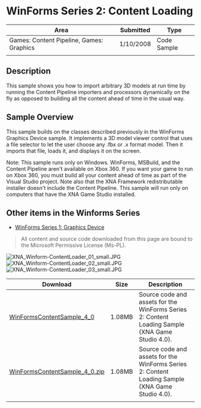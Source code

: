 # WinForms Series 2: Content Loading

|Area|Submitted|Type|
|-|-|-|
Games: Content Pipeline, Games: Graphics|1/10/2008|Code Sample
||||

## Description

This sample shows you how to import arbitrary 3D models at run time by running the Content Pipeline importers and processors dynamically on the fly as opposed to building all the content ahead of time in the usual way.

## Sample Overview

This sample builds on the classes described previously in the WinForms Graphics Device sample. It implements a 3D model viewer control that uses a file selector to let the user choose any .fbx or .x format model. Then it imports that file, loads it, and displays it on the screen.

Note: This sample runs only on Windows. WinForms, MSBuild, and the Content Pipeline aren't available on Xbox 360. If you want your game to run on Xbox 360, you must build all your content ahead of time as part of the Visual Studio project. Note also that the XNA Framework redistributable installer doesn't include the Content Pipeline. This sample will run only on computers that have the XNA Game Studio installed.

## Other items in the Winforms Series

* [WinForms Series 1: Graphics Device](https://github.com/simondarksidej/XNAGameStudio/wiki/WinForms_Series_1_Graphics_Device)

> All content and source code downloaded from this page are bound to the Microsoft Permissive License (Ms-PL).

![XNA_Winform-ContentLoader_01_small.JPG](https://github.com/SimonDarksideJ/XNAGameStudio/raw/master/Images/XNA_Winform-ContentLoader_01_small.JPG?raw=true)
![XNA_Winform-ContentLoader_02_small.JPG](https://github.com/SimonDarksideJ/XNAGameStudio/raw/master/Images/XNA_Winform-ContentLoader_02_small.JPG?raw=true)
![XNA_Winform-ContentLoader_03_small.JPG](https://github.com/SimonDarksideJ/XNAGameStudio/raw/master/Images/XNA_Winform-ContentLoader_03_small.JPG?raw=true)

Download | Size | Description
---|---|---|
[WinFormsContentSample_4_0](https://github.com/simondarksidej/XNAGameStudio/tree/master/Samples/WinFormsContentSample_4_0) | 1.08MB | Source code and assets for the WinForms Series 2: Content Loading Sample (XNA Game Studio 4.0).
[WinFormsContentSample_4_0.zip](https://github.com/simondarksidej/XNAGameStudioZips/raw/zips/WinFormsContentSample_4_0.zip) | 1.08MB | Source code and assets for the WinForms Series 2: Content Loading Sample (XNA Game Studio 4.0).
||||
